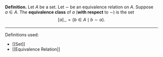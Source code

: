 **Definition.** Let $A$ be a set. Let $\sim$ be an equivalence relation on $A$. Suppose $a\in A$. The **equivalence class** of $a$ (**with respect** to $\sim$) is the set $$[a]_{\sim}=\{b\in A\mid b\sim a\}.$$
***
Definitions used:
- [[Set]]
- [[Equivalence Relation]]